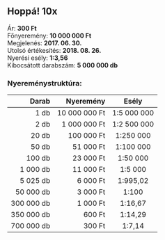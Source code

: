 ## Hoppá! 10x

Ár: **300 Ft**<br/>
Főnyeremény: **10 000 000 Ft**<br/>
Megjelenés: **2017. 06. 30.**<br/>
Utolsó értékesítés: **2018. 08. 26.**<br/>
Nyerési esély: **1:3,56**<br/>
Kibocsátott darabszám: **5 000 000 db**<br/>

### Nyereménystruktúra:
Darab|Nyeremény|Esély
---:|---:|:---:
1 db|10 000 000 Ft|1:5 000 000
2 db|1 000 000 Ft|1:2 500 000
20 db|100 000 Ft|1:250 000
50 db|51 000 Ft|1:100 000
100 db|23 000 Ft|1:50 000
1 000 db|11 000 Ft|1:5 000
5 025 db|6 000 Ft|1:995,02
50 000 db|3 000 Ft|1:100
300 000 db|1 000 Ft|1:16,67
350 000 db|600 Ft|1:14,29
700 000 db|300 Ft|1:7,14
